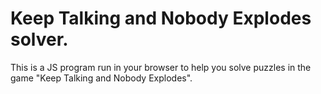 # Keep Talking and Nobody Explodes solver.

This is a JS program run in your browser to help you solve puzzles in the game "Keep Talking and Nobody Explodes".
